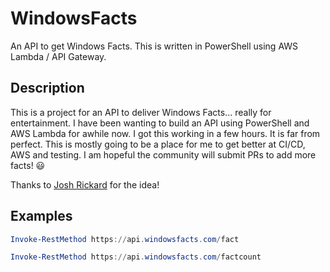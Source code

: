 # WindowsFacts
An API to get Windows Facts. This is written in PowerShell using AWS Lambda / API Gateway.


## Description
This is a project for an API to deliver Windows Facts... really for entertainment.  I have been wanting to build an API using PowerShell and AWS Lambda for awhile now. I got this working in a few hours. It is far from perfect. This is mostly going to be a place for me to get better at CI/CD, AWS and testing. I am hopeful the community will submit PRs to add more facts! 😃

Thanks to [Josh Rickard](https://github.com/MSAdministrator) for the idea!

## Examples

```powershell
Invoke-RestMethod https://api.windowsfacts.com/fact

Invoke-RestMethod https://api.windowsfacts.com/factcount
```